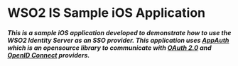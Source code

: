 # WSO2 IS Sample iOS Application
##### This is a sample iOS application developed to demonstrate how to use the WSO2 Identity Server as an SSO provider. This application uses [AppAuth](https://github.com/openid/AppAuth-iOS) which is an opensource library to communicate with [OAuth 2.0](https://oauth.net/2/) and [OpenID Connect](http://openid.net/connect/) providers.
